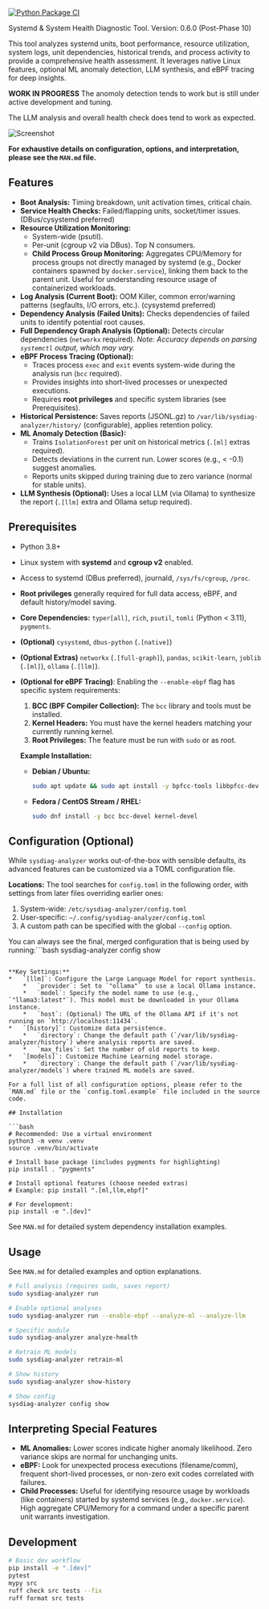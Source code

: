 [![Python Package CI](https://github.com/genie-tooling/sysdiag_analyzer/actions/workflows/python-test.yml/badge.svg)](https://github.com/genie-tooling/sysdiag_analyzer/actions/workflows/python-test.yml)

Systemd & System Health Diagnostic Tool. Version: 0.6.0 (Post-Phase 10)

This tool analyzes systemd units, boot performance, resource utilization,
system logs, unit dependencies, historical trends, and process activity to provide
a comprehensive health assessment. It leverages native Linux features, optional
ML anomaly detection, LLM synthesis, and eBPF tracing for deep insights.

**WORK IN PROGRESS**
The anomoly detection tends to work but is still under active development and tuning.

The LLM analysis and overall health check does tend to work as expected.

![Screenshot](screenshot/example.png)

**For exhaustive details on configuration, options, and interpretation, please see the `MAN.md` file.**

## Features

*   **Boot Analysis:** Timing breakdown, unit activation times, critical chain.
*   **Service Health Checks:** Failed/flapping units, socket/timer issues. (DBus/cysystemd preferred)
*   **Resource Utilization Monitoring:**
    *   System-wide (psutil).
    *   Per-unit (cgroup v2 via DBus). Top N consumers.
    *   **Child Process Group Monitoring:** Aggregates CPU/Memory for process groups not directly managed by systemd (e.g., Docker containers spawned by `docker.service`), linking them back to the parent unit. Useful for understanding resource usage of containerized workloads.
*   **Log Analysis (Current Boot):** OOM Killer, common error/warning patterns (segfaults, I/O errors, etc.). (cysystemd preferred)
*   **Dependency Analysis (Failed Units):** Checks dependencies of failed units to identify potential root causes.
*   **Full Dependency Graph Analysis (Optional):** Detects circular dependencies (`networkx` required). *Note: Accuracy depends on parsing `systemctl` output, which may vary.*
*   **eBPF Process Tracing (Optional):**
    *   Traces process `exec` and `exit` events system-wide during the analysis run (`bcc` required).
    *   Provides insights into short-lived processes or unexpected executions.
    *   Requires **root privileges** and specific system libraries (see Prerequisites).
*   **Historical Persistence:** Saves reports (JSONL.gz) to `/var/lib/sysdiag-analyzer/history/` (configurable), applies retention policy.
*   **ML Anomaly Detection (Basic):**
    *   Trains `IsolationForest` per unit on historical metrics (`.[ml]` extras required).
    *   Detects deviations in the current run. Lower scores (e.g., < -0.1) suggest anomalies.
    *   Reports units skipped during training due to zero variance (normal for stable units).
*   **LLM Synthesis (Optional):** Uses a local LLM (via Ollama) to synthesize the report (`.[llm]` extra and Ollama setup required).

## Prerequisites

*   Python 3.8+
*   Linux system with **systemd** and **cgroup v2** enabled.
*   Access to systemd (DBus preferred), journald, `/sys/fs/cgroup`, `/proc`.
*   **Root privileges** generally required for full data access, eBPF, and default history/model saving.
*   **Core Dependencies:** `typer[all]`, `rich`, `psutil`, `tomli` (Python < 3.11), `pygments`.
*   **(Optional)** `cysystemd`, `dbus-python` (`.[native]`)
*   **(Optional Extras)** `networkx` (`.[full-graph]`), `pandas`, `scikit-learn`, `joblib` (`.[ml]`), `ollama` (`.[llm]`).

*   **(Optional for eBPF Tracing)**: Enabling the `--enable-ebpf` flag has specific system requirements:
    1.  **BCC (BPF Compiler Collection):** The `bcc` library and tools must be installed.
    2.  **Kernel Headers:** You must have the kernel headers matching your currently running kernel.
    3.  **Root Privileges:** The feature must be run with `sudo` or as root.

    **Example Installation:**
    *   **Debian / Ubuntu:**
        ```bash
        sudo apt update && sudo apt install -y bpfcc-tools libbpfcc-dev linux-headers-$(uname -r)
        ```
    *   **Fedora / CentOS Stream / RHEL:**
        ```bash
        sudo dnf install -y bcc bcc-devel kernel-devel
        ```

## Configuration (Optional)

While `sysdiag-analyzer` works out-of-the-box with sensible defaults, its advanced features can be customized via a TOML configuration file.

**Locations:**
The tool searches for `config.toml` in the following order, with settings from later files overriding earlier ones:
1.  System-wide: `/etc/sysdiag-analyzer/config.toml`
2.  User-specific: `~/.config/sysdiag-analyzer/config.toml`
3.  A custom path can be specified with the global `--config` option.

You can always see the final, merged configuration that is being used by running:```bash
sysdiag-analyzer config show
```

**Key Settings:**
*   `[llm]`: Configure the Large Language Model for report synthesis.
    *   `provider`: Set to `"ollama"` to use a local Ollama instance.
    *   `model`: Specify the model name to use (e.g., `"llama3:latest"`). This model must be downloaded in your Ollama instance.
    *   `host`: (Optional) The URL of the Ollama API if it's not running on `http://localhost:11434`.
*   `[history]`: Customize data persistence.
    *   `directory`: Change the default path (`/var/lib/sysdiag-analyzer/history`) where analysis reports are saved.
    *   `max_files`: Set the number of old reports to keep.
*   `[models]`: Customize Machine Learning model storage.
    *   `directory`: Change the default path (`/var/lib/sysdiag-analyzer/models`) where trained ML models are saved.

For a full list of all configuration options, please refer to the `MAN.md` file or the `config.toml.example` file included in the source code.

## Installation

```bash
# Recommended: Use a virtual environment
python3 -m venv .venv
source .venv/bin/activate

# Install base package (includes pygments for highlighting)
pip install . "pygments"

# Install optional features (choose needed extras)
# Example: pip install ".[ml,llm,ebpf]"

# For development:
pip install -e ".[dev]"
```
See `MAN.md` for detailed system dependency installation examples.

## Usage

See `MAN.md` for detailed examples and option explanations.

```bash
# Full analysis (requires sudo, saves report)
sudo sysdiag-analyzer run

# Enable optional analyses
sudo sysdiag-analyzer run --enable-ebpf --analyze-ml --analyze-llm

# Specific module
sudo sysdiag-analyzer analyze-health

# Retrain ML models
sudo sysdiag-analyzer retrain-ml

# Show history
sudo sysdiag-analyzer show-history

# Show config
sysdiag-analyzer config show
```

## Interpreting Special Features

*   **ML Anomalies:** Lower scores indicate higher anomaly likelihood. Zero variance skips are normal for unchanging units.
*   **eBPF:** Look for unexpected process executions (filename/comm), frequent short-lived processes, or non-zero exit codes correlated with failures.
*   **Child Processes:** Useful for identifying resource usage by workloads (like containers) started by systemd services (e.g., `docker.service`). High aggregate CPU/Memory for a command under a specific parent unit warrants investigation.

## Development

```bash
# Basic dev workflow
pip install -e ".[dev]"
pytest
mypy src
ruff check src tests --fix
ruff format src tests
```

